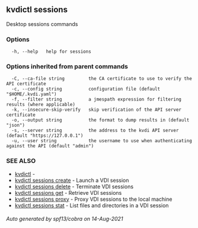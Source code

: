 ## kvdictl sessions

Desktop sessions commands

### Options

```
  -h, --help   help for sessions
```

### Options inherited from parent commands

```
  -C, --ca-file string         the CA certificate to use to verify the API certificate
  -c, --config string          configuration file (default "$HOME/.kvdi.yaml")
  -f, --filter string          a jmespath expression for filtering results (where applicable)
  -k, --insecure-skip-verify   skip verification of the API server certificate
  -o, --output string          the format to dump results in (default "json")
  -s, --server string          the address to the kvdi API server (default "https://127.0.0.1")
  -u, --user string            the username to use when authenticating against the API (default "admin")
```

### SEE ALSO

* [kvdictl](kvdictl.md)	 - 
* [kvdictl sessions create](kvdictl_sessions_create.md)	 - Launch a VDI session
* [kvdictl sessions delete](kvdictl_sessions_delete.md)	 - Terminate VDI sessions
* [kvdictl sessions get](kvdictl_sessions_get.md)	 - Retrieve VDI sessions
* [kvdictl sessions proxy](kvdictl_sessions_proxy.md)	 - Proxy VDI sessions to the local machine
* [kvdictl sessions stat](kvdictl_sessions_stat.md)	 - List files and directories in a VDI session

###### Auto generated by spf13/cobra on 14-Aug-2021
